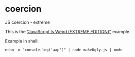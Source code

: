 # coercion
JS coercion - extreme

This is the ["JavaScript Is Weird (EXTREME EDITION)"](https://www.youtube.com/watch?v=sRWE5tnaxlI) example.

Example in shell:

```
echo -n "console.log('aap')" | node makeUgly.js | node
```

